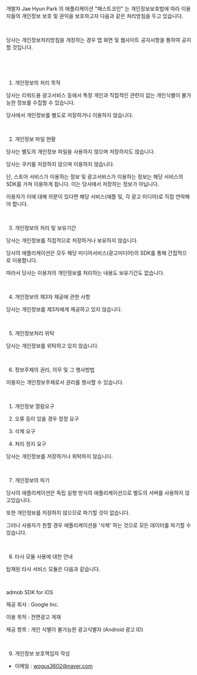 개발자 Jae Hyun Park 의 애플리케이션 "패스트코인" 는 개인정보보호법에 따라 이용자들의 개인정보 보호 및 권익을 보호하고자 다음과 같은 처리방침을 두고 있습니다.

​

당사는 개인정보처리방침을 개정하는 경우 앱 화면 및 웹사이트 공지사항을 통하여 공지할 것입니다.

​

​

1. 개인정보의 처리 목적 

당사는 리워드용 광고서비스 등에서 특정 개인과 직접적인 관련이 없는 개인식별이 불가능한 정보를 수집할 수 있습니다.

당사에서 개인정보를 별도로 저장하거나 이용하지 않습니다.

​

2. 개인정보 파일 현황

당사는 별도의 개인정보 파일을 사용하지 않으며 저장하지도 않습니다.

당사는 쿠키를 저장하지 않으며 이용하지 않습니다.

단, 스토어 서비스가 이용하는 정보 및 광고서비스가 이용하는 정보는 해당 서비스의 SDK를 거쳐 이용하게 됩니다. 이는 당사에서 저장하는 정보가 아닙니다.

이용자가 이에 대해 의문이 있다면 해당 서비스(애플 및, 각 광고 미디어)로 직접 연락해야 합니다.

​

3. 개인정보의 처리 및 보유기간

당사는 개인정보를 직접적으로 저장하거나 보유하지 않습니다.

당사의 애플리케이션은 모두 해당 미디어서비스(광고미디어)의 SDK를 통해 간접적으로 이용합니다.

따라서 당사는 이용자의 개인정보를 처리하는 내용도 보유기간도 없습니다.

​

4. 개인정보의 제3자 제공에 관한 사항

당사는 개인정보를 제3자에게 제공하고 있지 않습니다.

​

5. 개인정보처리 위탁

당사는 개인정보를 위탁하고 있지 않습니다.

​

6. 정보주체의 권리, 의무 및 그 행사방법

이용자는 개인정보주체로서 권리를 행사할 수 있습니다.

​

1) 개인정보 열람요구

2) 오류 등이 있을 경우 정정 요구

3) 삭제 요구

4) 처리 정지 요구

당사는 개인정보를 저장하거나 위탁하지 않습니다.

​

7. 개인정보의 파기

당사의 애플리케이션은 독립 실행 방식의 애플리케이션으로 별도의 서버를 사용하지 않고있습니다.

또한 개인정보를 저장하지 않으므로 파기할 것이 없습니다.

그러나 사용자가 원할 경우 애플리케이션을 '삭제' 하는 것으로 모든 데이터를 파기할 수 있습니다.

​

8. 타사 모듈 사용에 대한 안내

탑재된 타사 서비스 모듈은 다음과 같습니다.

​

admob SDK for iOS

제공 회사 : Google Inc.

이용 목적 : 전면광고 게재

제공 항목 : 개인 식별이 불가능한 광고식별자 (Android 광고 ID)

​

9. 개인정보 보호책임자 작성

- 이메일 : wogus3602@naver.com
